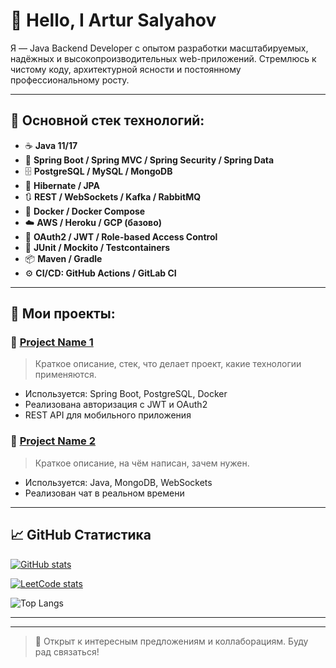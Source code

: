 <!--
Here are some ideas to get you started:

- 🔭 I’m currently working on ...
- 🌱 I’m currently learning ...
- 👯 I’m looking to collaborate on ...
- 🤔 I’m looking for help with ...
- 💬 Ask me about ...
- 📫 How to reach me: ...
- 😄 Pronouns: ...
- ⚡ Fun fact: ...
-->

# 👋 Hello, I Artur Salyahov

Я — Java Backend Developer с опытом разработки масштабируемых, надёжных и высокопроизводительных web-приложений. Стремлюсь к чистому коду, архитектурной ясности и постоянному профессиональному росту.

---

## 🚀 Основной стек технологий:

- ☕ **Java 11/17**
- 🧱 **Spring Boot / Spring MVC / Spring Security / Spring Data**
- 🗄️ **PostgreSQL / MySQL / MongoDB**
- 🔧 **Hibernate / JPA**
- 🔃 **REST / WebSockets / Kafka / RabbitMQ**
- 🐳 **Docker / Docker Compose**
- ☁️ **AWS / Heroku / GCP (базово)**
- 🔐 **OAuth2 / JWT / Role-based Access Control**
- 🧪 **JUnit / Mockito / Testcontainers**
- 📦 **Maven / Gradle**
- ⚙️ **CI/CD: GitHub Actions / GitLab CI**

---

## 📂 Мои проекты:

### 🔹 [Project Name 1](https://github.com/username/project1)
> Краткое описание, стек, что делает проект, какие технологии применяются.
- Используется: Spring Boot, PostgreSQL, Docker
- Реализована авторизация с JWT и OAuth2
- REST API для мобильного приложения

### 🔹 [Project Name 2](https://github.com/username/project2)
> Краткое описание, на чём написан, зачем нужен.
- Используется: Java, MongoDB, WebSockets
- Реализован чат в реальном времени

---

## 📈 GitHub Статистика

[![GitHub stats](https://github-readme-stats.vercel.app/api?username=aeternitas008)](https://github.com/aeternitas008/github-readme-stats)

[![LeetCode stats](https://leetcode-stats-six.vercel.app/api?username=aeternitas008&theme=dark)](https://github.com/aeternitas008/leetcode-stats)

![Top Langs](https://github-readme-stats.vercel.app/api/top-langs/?username=aeternitas008&layout=compact&theme=radical)

---

<!--
## 📫 Контакты:

- Email: your.email@example.com  
- LinkedIn: [linkedin.com/in/yourprofile](https://linkedin.com/in/yourprofile)  
- Telegram: [@yourusername](https://t.me/yourusername)
-->

---

> 🤝 Открыт к интересным предложениям и коллаборациям. Буду рад связаться!
